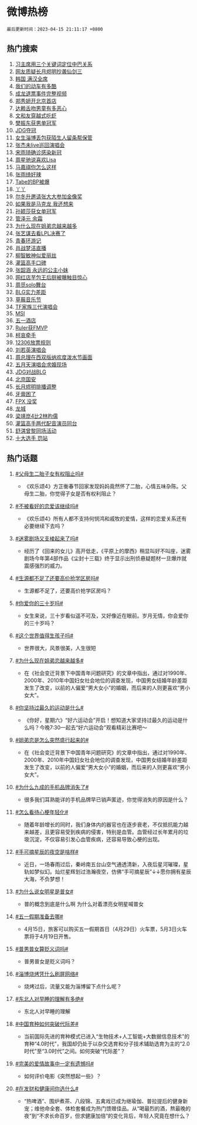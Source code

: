 # 微博热榜

`最后更新时间：2023-04-15 21:11:17 +0800`

## 热门搜索

1. [习主席用三个关键词定位中巴关系](https://m.weibo.cn/search?containerid=100103type%3D1%26t%3D10%26q%3D%23%E4%B9%A0%E4%B8%BB%E5%B8%AD%E7%94%A8%E4%B8%89%E4%B8%AA%E5%85%B3%E9%94%AE%E8%AF%8D%E5%AE%9A%E4%BD%8D%E4%B8%AD%E5%B7%B4%E5%85%B3%E7%B3%BB%23&stream_entry_id=51&isnewpage=1&extparam=seat%3D1%26pos%3D0%26c_type%3D51%26cate%3D10103%26dgr%3D0%26stream_entry_id%3D51%26filter_type%3Drealtimehot%26display_time%3D1681564276%26pre_seqid%3D168156427680102714903&luicode=10000011&lfid=106003type%253D25%2526t%253D3%2526disable_hot%253D1%2526filter_type%253Drealtimehot)
1. [网友质疑长月烬明抄袭仙剑三](https://m.weibo.cn/search?containerid=100103type%3D1%26t%3D10%26q%3D%23%E7%BD%91%E5%8F%8B%E8%B4%A8%E7%96%91%E9%95%BF%E6%9C%88%E7%83%AC%E6%98%8E%E6%8A%84%E8%A2%AD%E4%BB%99%E5%89%91%E4%B8%89%23&stream_entry_id=31&isnewpage=1&extparam=seat%3D1%26filter_type%3Drealtimehot%26c_type%3D31%26q%3D%2523%25E7%25BD%2591%25E5%258F%258B%25E8%25B4%25A8%25E7%2596%2591%25E9%2595%25BF%25E6%259C%2588%25E7%2583%25AC%25E6%2598%258E%25E6%258A%2584%25E8%25A2%25AD%25E4%25BB%2599%25E5%2589%2591%25E4%25B8%2589%2523%26cate%3D5001%26band_rank%3D1%26realpos%3D1%26pos%3D0%26stream_entry_id%3D31%26lcate%3D5001%26flag%3D2%26dgr%3D0%26display_time%3D1681564276%26pre_seqid%3D168156427680102714903&luicode=10000011&lfid=106003type%253D25%2526t%253D3%2526disable_hot%253D1%2526filter_type%253Drealtimehot)
1. [韩国 满汉全席](https://m.weibo.cn/search?containerid=100103type%3D1%26t%3D10%26q%3D%E9%9F%A9%E5%9B%BD+%E6%BB%A1%E6%B1%89%E5%85%A8%E5%B8%AD&stream_entry_id=31&isnewpage=1&extparam=seat%3D1%26filter_type%3Drealtimehot%26c_type%3D31%26q%3D%25E9%259F%25A9%25E5%259B%25BD%2520%25E6%25BB%25A1%25E6%25B1%2589%25E5%2585%25A8%25E5%25B8%25AD%26cate%3D5001%26band_rank%3D2%26realpos%3D2%26pos%3D1%26stream_entry_id%3D31%26lcate%3D5001%26flag%3D2%26dgr%3D0%26display_time%3D1681564276%26pre_seqid%3D168156427680102714903&luicode=10000011&lfid=106003type%253D25%2526t%253D3%2526disable_hot%253D1%2526filter_type%253Drealtimehot)
1. [我们的动车有多酷](https://m.weibo.cn/search?containerid=100103type%3D1%26t%3D10%26q%3D%23%E6%88%91%E4%BB%AC%E7%9A%84%E5%8A%A8%E8%BD%A6%E6%9C%89%E5%A4%9A%E9%85%B7%23&stream_entry_id=31&isnewpage=1&extparam=seat%3D1%26filter_type%3Drealtimehot%26c_type%3D31%26q%3D%2523%25E6%2588%2591%25E4%25BB%25AC%25E7%259A%2584%25E5%258A%25A8%25E8%25BD%25A6%25E6%259C%2589%25E5%25A4%259A%25E9%2585%25B7%2523%26cate%3D5001%26band_rank%3D3%26realpos%3D3%26pos%3D2%26stream_entry_id%3D31%26lcate%3D5001%26flag%3D0%26dgr%3D0%26display_time%3D1681564276%26pre_seqid%3D168156427680102714903&luicode=10000011&lfid=106003type%253D25%2526t%253D3%2526disable_hot%253D1%2526filter_type%253Drealtimehot)
1. [成龙退票事件完整视频](https://m.weibo.cn/search?containerid=100103type%3D1%26t%3D10%26q%3D%23%E6%88%90%E9%BE%99%E9%80%80%E7%A5%A8%E4%BA%8B%E4%BB%B6%E5%AE%8C%E6%95%B4%E8%A7%86%E9%A2%91%23&stream_entry_id=31&isnewpage=1&extparam=seat%3D1%26filter_type%3Drealtimehot%26c_type%3D31%26q%3D%2523%25E6%2588%2590%25E9%25BE%2599%25E9%2580%2580%25E7%25A5%25A8%25E4%25BA%258B%25E4%25BB%25B6%25E5%25AE%258C%25E6%2595%25B4%25E8%25A7%2586%25E9%25A2%2591%2523%26cate%3D5001%26band_rank%3D4%26realpos%3D4%26pos%3D3%26stream_entry_id%3D31%26lcate%3D5001%26flag%3D2%26dgr%3D0%26display_time%3D1681564276%26pre_seqid%3D168156427680102714903&luicode=10000011&lfid=106003type%253D25%2526t%253D3%2526disable_hot%253D1%2526filter_type%253Drealtimehot)
1. [郑秀妍开北京首店](https://m.weibo.cn/search?containerid=100103type%3D1%26t%3D10%26q%3D%23%E9%83%91%E7%A7%80%E5%A6%8D%E5%BC%80%E5%8C%97%E4%BA%AC%E9%A6%96%E5%BA%97%23&stream_entry_id=31&isnewpage=1&extparam=seat%3D1%26filter_type%3Drealtimehot%26c_type%3D31%26q%3D%2523%25E9%2583%2591%25E7%25A7%2580%25E5%25A6%258D%25E5%25BC%2580%25E5%258C%2597%25E4%25BA%25AC%25E9%25A6%2596%25E5%25BA%2597%2523%26cate%3D5001%26band_rank%3D5%26realpos%3D5%26pos%3D4%26stream_entry_id%3D31%26lcate%3D5001%26flag%3D1%26dgr%3D0%26display_time%3D1681564276%26pre_seqid%3D168156427680102714903&luicode=10000011&lfid=106003type%253D25%2526t%253D3%2526disable_hot%253D1%2526filter_type%253Drealtimehot)
1. [达赖舌吻男童有多恶心](https://m.weibo.cn/search?containerid=100103type%3D1%26t%3D10%26q%3D%E8%BE%BE%E8%B5%96%E8%88%8C%E5%90%BB%E7%94%B7%E7%AB%A5%E6%9C%89%E5%A4%9A%E6%81%B6%E5%BF%83&stream_entry_id=31&isnewpage=1&extparam=seat%3D1%26filter_type%3Drealtimehot%26c_type%3D31%26q%3D%25E8%25BE%25BE%25E8%25B5%2596%25E8%2588%258C%25E5%2590%25BB%25E7%2594%25B7%25E7%25AB%25A5%25E6%259C%2589%25E5%25A4%259A%25E6%2581%25B6%25E5%25BF%2583%26cate%3D5001%26band_rank%3D6%26realpos%3D6%26pos%3D5%26stream_entry_id%3D31%26lcate%3D5001%26flag%3D2%26dgr%3D0%26display_time%3D1681564276%26pre_seqid%3D168156427680102714903&luicode=10000011&lfid=106003type%253D25%2526t%253D3%2526disable_hot%253D1%2526filter_type%253Drealtimehot)
1. [文和友穿越式吃虾](https://m.weibo.cn/search?containerid=100103type%3D1%26t%3D10%26q%3D%23%E6%96%87%E5%92%8C%E5%8F%8B%E7%A9%BF%E8%B6%8A%E5%BC%8F%E5%90%83%E8%99%BE%23&stream_entry_id=31&isnewpage=1&extparam=seat%3D1%26filter_type%3Drealtimehot%26c_type%3D31%26adid%3D186307%26q%3D%2523%25E6%2596%2587%25E5%2592%258C%25E5%258F%258B%25E7%25A9%25BF%25E8%25B6%258A%25E5%25BC%258F%25E5%2590%2583%25E8%2599%25BE%2523%26cate%3D5001%26band_rank%3D7%26pos%3D6%26stream_entry_id%3D31%26lcate%3D5001%26dgr%3D0%26topic_ad%3D1%26display_time%3D1681564276%26pre_seqid%3D168156427680102714903&luicode=10000011&lfid=106003type%253D25%2526t%253D3%2526disable_hot%253D1%2526filter_type%253Drealtimehot)
1. [樊振东获男单冠军](https://m.weibo.cn/search?containerid=100103type%3D1%26t%3D10%26q%3D%23%E6%A8%8A%E6%8C%AF%E4%B8%9C%E8%8E%B7%E7%94%B7%E5%8D%95%E5%86%A0%E5%86%9B%23&stream_entry_id=31&isnewpage=1&extparam=seat%3D1%26filter_type%3Drealtimehot%26c_type%3D31%26q%3D%2523%25E6%25A8%258A%25E6%258C%25AF%25E4%25B8%259C%25E8%258E%25B7%25E7%2594%25B7%25E5%258D%2595%25E5%2586%25A0%25E5%2586%259B%2523%26cate%3D5001%26band_rank%3D7%26realpos%3D7%26pos%3D7%26stream_entry_id%3D31%26lcate%3D5001%26flag%3D1%26dgr%3D0%26display_time%3D1681564276%26pre_seqid%3D168156427680102714903&luicode=10000011&lfid=106003type%253D25%2526t%253D3%2526disable_hot%253D1%2526filter_type%253Drealtimehot)
1. [JDG夺冠](https://m.weibo.cn/search?containerid=100103type%3D1%26t%3D10%26q%3DJDG%E5%A4%BA%E5%86%A0&stream_entry_id=31&isnewpage=1&extparam=seat%3D1%26filter_type%3Drealtimehot%26c_type%3D31%26q%3DJDG%25E5%25A4%25BA%25E5%2586%25A0%26cate%3D5001%26band_rank%3D8%26realpos%3D8%26pos%3D8%26stream_entry_id%3D31%26lcate%3D5001%26flag%3D1%26dgr%3D0%26display_time%3D1681564276%26pre_seqid%3D168156427680102714903&luicode=10000011&lfid=106003type%253D25%2526t%253D3%2526disable_hot%253D1%2526filter_type%253Drealtimehot)
1. [女生淄博丢包获陌生人留条帮保管](https://m.weibo.cn/search?containerid=100103type%3D1%26t%3D10%26q%3D%23%E5%A5%B3%E7%94%9F%E6%B7%84%E5%8D%9A%E4%B8%A2%E5%8C%85%E8%8E%B7%E9%99%8C%E7%94%9F%E4%BA%BA%E7%95%99%E6%9D%A1%E5%B8%AE%E4%BF%9D%E7%AE%A1%23&stream_entry_id=31&isnewpage=1&extparam=seat%3D1%26filter_type%3Drealtimehot%26c_type%3D31%26q%3D%2523%25E5%25A5%25B3%25E7%2594%259F%25E6%25B7%2584%25E5%258D%259A%25E4%25B8%25A2%25E5%258C%2585%25E8%258E%25B7%25E9%2599%258C%25E7%2594%259F%25E4%25BA%25BA%25E7%2595%2599%25E6%259D%25A1%25E5%25B8%25AE%25E4%25BF%259D%25E7%25AE%25A1%2523%26cate%3D5001%26band_rank%3D9%26realpos%3D9%26pos%3D9%26stream_entry_id%3D31%26lcate%3D5001%26flag%3D0%26dgr%3D0%26display_time%3D1681564276%26pre_seqid%3D168156427680102714903&luicode=10000011&lfid=106003type%253D25%2526t%253D3%2526disable_hot%253D1%2526filter_type%253Drealtimehot)
1. [张杰未live巡回演唱会](https://m.weibo.cn/search?containerid=100103type%3D1%26t%3D10%26q%3D%E5%BC%A0%E6%9D%B0%E6%9C%AAlive%E5%B7%A1%E5%9B%9E%E6%BC%94%E5%94%B1%E4%BC%9A&stream_entry_id=31&isnewpage=1&extparam=seat%3D1%26filter_type%3Drealtimehot%26c_type%3D31%26q%3D%25E5%25BC%25A0%25E6%259D%25B0%25E6%259C%25AAlive%25E5%25B7%25A1%25E5%259B%259E%25E6%25BC%2594%25E5%2594%25B1%25E4%25BC%259A%26cate%3D5001%26band_rank%3D10%26realpos%3D10%26pos%3D10%26stream_entry_id%3D31%26lcate%3D5001%26flag%3D0%26dgr%3D0%26display_time%3D1681564276%26pre_seqid%3D168156427680102714903&luicode=10000011&lfid=106003type%253D25%2526t%253D3%2526disable_hot%253D1%2526filter_type%253Drealtimehot)
1. [宋雨琦确诊感染新冠](https://m.weibo.cn/search?containerid=100103type%3D1%26t%3D10%26q%3D%23%E5%AE%8B%E9%9B%A8%E7%90%A6%E7%A1%AE%E8%AF%8A%E6%84%9F%E6%9F%93%E6%96%B0%E5%86%A0%23&stream_entry_id=31&isnewpage=1&extparam=seat%3D1%26filter_type%3Drealtimehot%26c_type%3D31%26q%3D%2523%25E5%25AE%258B%25E9%259B%25A8%25E7%2590%25A6%25E7%25A1%25AE%25E8%25AF%258A%25E6%2584%259F%25E6%259F%2593%25E6%2596%25B0%25E5%2586%25A0%2523%26cate%3D5001%26band_rank%3D11%26realpos%3D11%26pos%3D11%26stream_entry_id%3D31%26lcate%3D5001%26flag%3D2%26dgr%3D0%26display_time%3D1681564276%26pre_seqid%3D168156427680102714903&luicode=10000011&lfid=106003type%253D25%2526t%253D3%2526disable_hot%253D1%2526filter_type%253Drealtimehot)
1. [周星驰说喜欢Lisa](https://m.weibo.cn/search?containerid=100103type%3D1%26t%3D10%26q%3D%23%E5%91%A8%E6%98%9F%E9%A9%B0%E8%AF%B4%E5%96%9C%E6%AC%A2Lisa%23&stream_entry_id=31&isnewpage=1&extparam=seat%3D1%26filter_type%3Drealtimehot%26c_type%3D31%26q%3D%2523%25E5%2591%25A8%25E6%2598%259F%25E9%25A9%25B0%25E8%25AF%25B4%25E5%2596%259C%25E6%25AC%25A2Lisa%2523%26cate%3D5001%26band_rank%3D12%26realpos%3D12%26pos%3D12%26stream_entry_id%3D31%26lcate%3D5001%26flag%3D0%26dgr%3D0%26display_time%3D1681564276%26pre_seqid%3D168156427680102714903&luicode=10000011&lfid=106003type%253D25%2526t%253D3%2526disable_hot%253D1%2526filter_type%253Drealtimehot)
1. [马嘉祺你怎么这样](https://m.weibo.cn/search?containerid=100103type%3D1%26t%3D10%26q%3D%E9%A9%AC%E5%98%89%E7%A5%BA%E4%BD%A0%E6%80%8E%E4%B9%88%E8%BF%99%E6%A0%B7&stream_entry_id=31&isnewpage=1&extparam=seat%3D1%26filter_type%3Drealtimehot%26c_type%3D31%26q%3D%25E9%25A9%25AC%25E5%2598%2589%25E7%25A5%25BA%25E4%25BD%25A0%25E6%2580%258E%25E4%25B9%2588%25E8%25BF%2599%25E6%25A0%25B7%26cate%3D5001%26band_rank%3D13%26realpos%3D13%26pos%3D13%26stream_entry_id%3D31%26lcate%3D5001%26flag%3D1%26dgr%3D0%26display_time%3D1681564276%26pre_seqid%3D168156427680102714903&luicode=10000011&lfid=106003type%253D25%2526t%253D3%2526disable_hot%253D1%2526filter_type%253Drealtimehot)
1. [张雨绮好辣](https://m.weibo.cn/search?containerid=100103type%3D1%26t%3D10%26q%3D%E5%BC%A0%E9%9B%A8%E7%BB%AE%E5%A5%BD%E8%BE%A3&stream_entry_id=31&isnewpage=1&extparam=seat%3D1%26filter_type%3Drealtimehot%26c_type%3D31%26q%3D%25E5%25BC%25A0%25E9%259B%25A8%25E7%25BB%25AE%25E5%25A5%25BD%25E8%25BE%25A3%26cate%3D5001%26band_rank%3D14%26realpos%3D14%26pos%3D14%26stream_entry_id%3D31%26lcate%3D5001%26flag%3D0%26dgr%3D0%26display_time%3D1681564276%26pre_seqid%3D168156427680102714903&luicode=10000011&lfid=106003type%253D25%2526t%253D3%2526disable_hot%253D1%2526filter_type%253Drealtimehot)
1. [Tabe的BP被爆](https://m.weibo.cn/search?containerid=100103type%3D1%26t%3D10%26q%3DTabe%E7%9A%84BP%E8%A2%AB%E7%88%86&stream_entry_id=31&isnewpage=1&extparam=seat%3D1%26filter_type%3Drealtimehot%26c_type%3D31%26q%3DTabe%25E7%259A%2584BP%25E8%25A2%25AB%25E7%2588%2586%26cate%3D5001%26band_rank%3D15%26realpos%3D15%26pos%3D15%26stream_entry_id%3D31%26lcate%3D5001%26flag%3D1%26dgr%3D0%26display_time%3D1681564276%26pre_seqid%3D168156427680102714903&luicode=10000011&lfid=106003type%253D25%2526t%253D3%2526disable_hot%253D1%2526filter_type%253Drealtimehot)
1. [丫丫](https://m.weibo.cn/search?containerid=100103type%3D1%26t%3D10%26q%3D%E4%B8%AB%E4%B8%AB&stream_entry_id=31&isnewpage=1&extparam=seat%3D1%26filter_type%3Drealtimehot%26c_type%3D31%26q%3D%25E4%25B8%25AB%25E4%25B8%25AB%26cate%3D5001%26band_rank%3D16%26realpos%3D16%26pos%3D16%26stream_entry_id%3D31%26lcate%3D5001%26flag%3D0%26dgr%3D0%26display_time%3D1681564276%26pre_seqid%3D168156427680102714903&luicode=10000011&lfid=106003type%253D25%2526t%253D3%2526disable_hot%253D1%2526filter_type%253Drealtimehot)
1. [尔冬升邀请张大大参加金像奖](https://m.weibo.cn/search?containerid=100103type%3D1%26t%3D10%26q%3D%23%E5%B0%94%E5%86%AC%E5%8D%87%E9%82%80%E8%AF%B7%E5%BC%A0%E5%A4%A7%E5%A4%A7%E5%8F%82%E5%8A%A0%E9%87%91%E5%83%8F%E5%A5%96%23&stream_entry_id=31&isnewpage=1&extparam=seat%3D1%26filter_type%3Drealtimehot%26c_type%3D31%26q%3D%2523%25E5%25B0%2594%25E5%2586%25AC%25E5%258D%2587%25E9%2582%2580%25E8%25AF%25B7%25E5%25BC%25A0%25E5%25A4%25A7%25E5%25A4%25A7%25E5%258F%2582%25E5%258A%25A0%25E9%2587%2591%25E5%2583%258F%25E5%25A5%2596%2523%26cate%3D5001%26band_rank%3D17%26realpos%3D17%26pos%3D17%26stream_entry_id%3D31%26lcate%3D5001%26flag%3D1%26dgr%3D0%26display_time%3D1681564276%26pre_seqid%3D168156427680102714903&luicode=10000011&lfid=106003type%253D25%2526t%253D3%2526disable_hot%253D1%2526filter_type%253Drealtimehot)
1. [如果我是马克龙 我还想来](https://m.weibo.cn/search?containerid=100103type%3D1%26t%3D10%26q%3D%E5%A6%82%E6%9E%9C%E6%88%91%E6%98%AF%E9%A9%AC%E5%85%8B%E9%BE%99+%E6%88%91%E8%BF%98%E6%83%B3%E6%9D%A5&stream_entry_id=31&isnewpage=1&extparam=seat%3D1%26filter_type%3Drealtimehot%26c_type%3D31%26q%3D%25E5%25A6%2582%25E6%259E%259C%25E6%2588%2591%25E6%2598%25AF%25E9%25A9%25AC%25E5%2585%258B%25E9%25BE%2599%2520%25E6%2588%2591%25E8%25BF%2598%25E6%2583%25B3%25E6%259D%25A5%26cate%3D5001%26band_rank%3D18%26realpos%3D18%26pos%3D18%26stream_entry_id%3D31%26lcate%3D5001%26flag%3D0%26dgr%3D0%26display_time%3D1681564276%26pre_seqid%3D168156427680102714903&luicode=10000011&lfid=106003type%253D25%2526t%253D3%2526disable_hot%253D1%2526filter_type%253Drealtimehot)
1. [孙颖莎获女单冠军](https://m.weibo.cn/search?containerid=100103type%3D1%26t%3D10%26q%3D%23%E5%AD%99%E9%A2%96%E8%8E%8E%E8%8E%B7%E5%A5%B3%E5%8D%95%E5%86%A0%E5%86%9B%23&stream_entry_id=31&isnewpage=1&extparam=seat%3D1%26filter_type%3Drealtimehot%26c_type%3D31%26q%3D%2523%25E5%25AD%2599%25E9%25A2%2596%25E8%258E%258E%25E8%258E%25B7%25E5%25A5%25B3%25E5%258D%2595%25E5%2586%25A0%25E5%2586%259B%2523%26cate%3D5001%26band_rank%3D19%26realpos%3D19%26pos%3D19%26stream_entry_id%3D31%26lcate%3D5001%26flag%3D1%26dgr%3D0%26display_time%3D1681564276%26pre_seqid%3D168156427680102714903&luicode=10000011&lfid=106003type%253D25%2526t%253D3%2526disable_hot%253D1%2526filter_type%253Drealtimehot)
1. [管泽元 余霜](https://m.weibo.cn/search?containerid=100103type%3D1%26t%3D10%26q%3D%E7%AE%A1%E6%B3%BD%E5%85%83+%E4%BD%99%E9%9C%9C&stream_entry_id=31&isnewpage=1&extparam=seat%3D1%26filter_type%3Drealtimehot%26c_type%3D31%26q%3D%25E7%25AE%25A1%25E6%25B3%25BD%25E5%2585%2583%2520%25E4%25BD%2599%25E9%259C%259C%26cate%3D5001%26band_rank%3D20%26realpos%3D20%26pos%3D20%26stream_entry_id%3D31%26lcate%3D5001%26flag%3D0%26dgr%3D0%26display_time%3D1681564276%26pre_seqid%3D168156427680102714903&luicode=10000011&lfid=106003type%253D25%2526t%253D3%2526disable_hot%253D1%2526filter_type%253Drealtimehot)
1. [为什么现在姐弟恋越来越多](https://m.weibo.cn/search?containerid=100103type%3D1%26t%3D10%26q%3D%23%E4%B8%BA%E4%BB%80%E4%B9%88%E7%8E%B0%E5%9C%A8%E5%A7%90%E5%BC%9F%E6%81%8B%E8%B6%8A%E6%9D%A5%E8%B6%8A%E5%A4%9A%23&stream_entry_id=31&isnewpage=1&extparam=seat%3D1%26filter_type%3Drealtimehot%26c_type%3D31%26q%3D%2523%25E4%25B8%25BA%25E4%25BB%2580%25E4%25B9%2588%25E7%258E%25B0%25E5%259C%25A8%25E5%25A7%2590%25E5%25BC%259F%25E6%2581%258B%25E8%25B6%258A%25E6%259D%25A5%25E8%25B6%258A%25E5%25A4%259A%2523%26cate%3D5001%26band_rank%3D21%26realpos%3D21%26pos%3D21%26stream_entry_id%3D31%26lcate%3D5001%26flag%3D1%26dgr%3D0%26display_time%3D1681564276%26pre_seqid%3D168156427680102714903&luicode=10000011&lfid=106003type%253D25%2526t%253D3%2526disable_hot%253D1%2526filter_type%253Drealtimehot)
1. [张艺谋去看LPL决赛了](https://m.weibo.cn/search?containerid=100103type%3D1%26t%3D10%26q%3D%23%E5%BC%A0%E8%89%BA%E8%B0%8B%E5%8E%BB%E7%9C%8BLPL%E5%86%B3%E8%B5%9B%E4%BA%86%23&stream_entry_id=31&isnewpage=1&extparam=seat%3D1%26filter_type%3Drealtimehot%26c_type%3D31%26q%3D%2523%25E5%25BC%25A0%25E8%2589%25BA%25E8%25B0%258B%25E5%258E%25BB%25E7%259C%258BLPL%25E5%2586%25B3%25E8%25B5%259B%25E4%25BA%2586%2523%26cate%3D5001%26band_rank%3D22%26realpos%3D22%26pos%3D22%26stream_entry_id%3D31%26lcate%3D5001%26flag%3D0%26dgr%3D0%26display_time%3D1681564276%26pre_seqid%3D168156427680102714903&luicode=10000011&lfid=106003type%253D25%2526t%253D3%2526disable_hot%253D1%2526filter_type%253Drealtimehot)
1. [青春环游记](https://m.weibo.cn/search?containerid=100103type%3D1%26t%3D10%26q%3D%E9%9D%92%E6%98%A5%E7%8E%AF%E6%B8%B8%E8%AE%B0&stream_entry_id=31&isnewpage=1&extparam=seat%3D1%26filter_type%3Drealtimehot%26c_type%3D31%26q%3D%25E9%259D%2592%25E6%2598%25A5%25E7%258E%25AF%25E6%25B8%25B8%25E8%25AE%25B0%26cate%3D5001%26band_rank%3D23%26realpos%3D23%26pos%3D23%26stream_entry_id%3D31%26lcate%3D5001%26flag%3D0%26dgr%3D0%26display_time%3D1681564276%26pre_seqid%3D168156427680102714903&luicode=10000011&lfid=106003type%253D25%2526t%253D3%2526disable_hot%253D1%2526filter_type%253Drealtimehot)
1. [肖战梦洁直播](https://m.weibo.cn/search?containerid=100103type%3D1%26t%3D10%26q%3D%E8%82%96%E6%88%98%E6%A2%A6%E6%B4%81%E7%9B%B4%E6%92%AD&stream_entry_id=31&isnewpage=1&extparam=seat%3D1%26filter_type%3Drealtimehot%26c_type%3D31%26q%3D%25E8%2582%2596%25E6%2588%2598%25E6%25A2%25A6%25E6%25B4%2581%25E7%259B%25B4%25E6%2592%25AD%26cate%3D5001%26band_rank%3D24%26realpos%3D24%26pos%3D24%26stream_entry_id%3D31%26lcate%3D5001%26flag%3D1%26dgr%3D0%26display_time%3D1681564276%26pre_seqid%3D168156427680102714903&luicode=10000011&lfid=106003type%253D25%2526t%253D3%2526disable_hot%253D1%2526filter_type%253Drealtimehot)
1. [柳智敏神似爱丽丝](https://m.weibo.cn/search?containerid=100103type%3D1%26t%3D10%26q%3D%23%E6%9F%B3%E6%99%BA%E6%95%8F%E7%A5%9E%E4%BC%BC%E7%88%B1%E4%B8%BD%E4%B8%9D%23&stream_entry_id=31&isnewpage=1&extparam=seat%3D1%26filter_type%3Drealtimehot%26c_type%3D31%26q%3D%2523%25E6%259F%25B3%25E6%2599%25BA%25E6%2595%258F%25E7%25A5%259E%25E4%25BC%25BC%25E7%2588%25B1%25E4%25B8%25BD%25E4%25B8%259D%2523%26cate%3D5001%26band_rank%3D25%26realpos%3D25%26pos%3D25%26stream_entry_id%3D31%26lcate%3D5001%26flag%3D1%26dgr%3D0%26display_time%3D1681564276%26pre_seqid%3D168156427680102714903&luicode=10000011&lfid=106003type%253D25%2526t%253D3%2526disable_hot%253D1%2526filter_type%253Drealtimehot)
1. [灌篮高手口碑](https://m.weibo.cn/search?containerid=100103type%3D1%26t%3D10%26q%3D%23%E7%81%8C%E7%AF%AE%E9%AB%98%E6%89%8B%E5%8F%A3%E7%A2%91%23&stream_entry_id=31&isnewpage=1&extparam=seat%3D1%26filter_type%3Drealtimehot%26c_type%3D31%26q%3D%2523%25E7%2581%258C%25E7%25AF%25AE%25E9%25AB%2598%25E6%2589%258B%25E5%258F%25A3%25E7%25A2%2591%2523%26cate%3D5001%26band_rank%3D26%26realpos%3D26%26pos%3D26%26stream_entry_id%3D31%26lcate%3D5001%26flag%3D1%26dgr%3D0%26display_time%3D1681564276%26pre_seqid%3D168156427680102714903&luicode=10000011&lfid=106003type%253D25%2526t%253D3%2526disable_hot%253D1%2526filter_type%253Drealtimehot)
1. [张韶涵 永远的公主小妹](https://m.weibo.cn/search?containerid=100103type%3D1%26t%3D10%26q%3D%23%E5%BC%A0%E9%9F%B6%E6%B6%B5+%E6%B0%B8%E8%BF%9C%E7%9A%84%E5%85%AC%E4%B8%BB%E5%B0%8F%E5%A6%B9%23&stream_entry_id=31&isnewpage=1&extparam=seat%3D1%26filter_type%3Drealtimehot%26c_type%3D31%26q%3D%2523%25E5%25BC%25A0%25E9%259F%25B6%25E6%25B6%25B5%2520%25E6%25B0%25B8%25E8%25BF%259C%25E7%259A%2584%25E5%2585%25AC%25E4%25B8%25BB%25E5%25B0%258F%25E5%25A6%25B9%2523%26cate%3D5001%26band_rank%3D27%26realpos%3D27%26pos%3D27%26stream_entry_id%3D31%26lcate%3D5001%26flag%3D0%26dgr%3D0%26display_time%3D1681564276%26pre_seqid%3D168156427680102714903&luicode=10000011&lfid=106003type%253D25%2526t%253D3%2526disable_hot%253D1%2526filter_type%253Drealtimehot)
1. [网红店芋包王后厨被曝触目惊心](https://m.weibo.cn/search?containerid=100103type%3D1%26t%3D10%26q%3D%23%E7%BD%91%E7%BA%A2%E5%BA%97%E8%8A%8B%E5%8C%85%E7%8E%8B%E5%90%8E%E5%8E%A8%E8%A2%AB%E6%9B%9D%E8%A7%A6%E7%9B%AE%E6%83%8A%E5%BF%83%23&stream_entry_id=31&isnewpage=1&extparam=seat%3D1%26filter_type%3Drealtimehot%26c_type%3D31%26q%3D%2523%25E7%25BD%2591%25E7%25BA%25A2%25E5%25BA%2597%25E8%258A%258B%25E5%258C%2585%25E7%258E%258B%25E5%2590%258E%25E5%258E%25A8%25E8%25A2%25AB%25E6%259B%259D%25E8%25A7%25A6%25E7%259B%25AE%25E6%2583%258A%25E5%25BF%2583%2523%26cate%3D5001%26band_rank%3D28%26realpos%3D28%26pos%3D28%26stream_entry_id%3D31%26lcate%3D5001%26flag%3D0%26dgr%3D0%26display_time%3D1681564276%26pre_seqid%3D168156427680102714903&luicode=10000011&lfid=106003type%253D25%2526t%253D3%2526disable_hot%253D1%2526filter_type%253Drealtimehot)
1. [周觅solo舞台](https://m.weibo.cn/search?containerid=100103type%3D1%26t%3D10%26q%3D%E5%91%A8%E8%A7%85solo%E8%88%9E%E5%8F%B0&stream_entry_id=31&isnewpage=1&extparam=seat%3D1%26filter_type%3Drealtimehot%26c_type%3D31%26q%3D%25E5%2591%25A8%25E8%25A7%2585solo%25E8%2588%259E%25E5%258F%25B0%26cate%3D5001%26band_rank%3D29%26realpos%3D29%26pos%3D29%26stream_entry_id%3D31%26lcate%3D5001%26flag%3D0%26dgr%3D0%26display_time%3D1681564276%26pre_seqid%3D168156427680102714903&luicode=10000011&lfid=106003type%253D25%2526t%253D3%2526disable_hot%253D1%2526filter_type%253Drealtimehot)
1. [BLG实力差距](https://m.weibo.cn/search?containerid=100103type%3D1%26t%3D10%26q%3DBLG%E5%AE%9E%E5%8A%9B%E5%B7%AE%E8%B7%9D&stream_entry_id=31&isnewpage=1&extparam=seat%3D1%26filter_type%3Drealtimehot%26c_type%3D31%26q%3DBLG%25E5%25AE%259E%25E5%258A%259B%25E5%25B7%25AE%25E8%25B7%259D%26cate%3D5001%26band_rank%3D30%26realpos%3D30%26pos%3D30%26stream_entry_id%3D31%26lcate%3D5001%26flag%3D1%26dgr%3D0%26display_time%3D1681564276%26pre_seqid%3D168156427680102714903&luicode=10000011&lfid=106003type%253D25%2526t%253D3%2526disable_hot%253D1%2526filter_type%253Drealtimehot)
1. [草莓音乐节](https://m.weibo.cn/search?containerid=100103type%3D1%26t%3D10%26q%3D%E8%8D%89%E8%8E%93%E9%9F%B3%E4%B9%90%E8%8A%82&stream_entry_id=31&isnewpage=1&extparam=seat%3D1%26filter_type%3Drealtimehot%26c_type%3D31%26q%3D%25E8%258D%2589%25E8%258E%2593%25E9%259F%25B3%25E4%25B9%2590%25E8%258A%2582%26cate%3D5001%26band_rank%3D31%26realpos%3D31%26pos%3D31%26stream_entry_id%3D31%26lcate%3D5001%26flag%3D1%26dgr%3D0%26display_time%3D1681564276%26pre_seqid%3D168156427680102714903&luicode=10000011&lfid=106003type%253D25%2526t%253D3%2526disable_hot%253D1%2526filter_type%253Drealtimehot)
1. [TF家族三代演唱会](https://m.weibo.cn/search?containerid=100103type%3D1%26t%3D10%26q%3DTF%E5%AE%B6%E6%97%8F%E4%B8%89%E4%BB%A3%E6%BC%94%E5%94%B1%E4%BC%9A&stream_entry_id=31&isnewpage=1&extparam=seat%3D1%26filter_type%3Drealtimehot%26c_type%3D31%26q%3DTF%25E5%25AE%25B6%25E6%2597%258F%25E4%25B8%2589%25E4%25BB%25A3%25E6%25BC%2594%25E5%2594%25B1%25E4%25BC%259A%26cate%3D5001%26band_rank%3D32%26realpos%3D32%26pos%3D32%26stream_entry_id%3D31%26lcate%3D5001%26flag%3D0%26dgr%3D0%26display_time%3D1681564276%26pre_seqid%3D168156427680102714903&luicode=10000011&lfid=106003type%253D25%2526t%253D3%2526disable_hot%253D1%2526filter_type%253Drealtimehot)
1. [MSI](https://m.weibo.cn/search?containerid=100103type%3D1%26t%3D10%26q%3DMSI&stream_entry_id=31&isnewpage=1&extparam=seat%3D1%26filter_type%3Drealtimehot%26c_type%3D31%26q%3DMSI%26cate%3D5001%26band_rank%3D33%26realpos%3D33%26pos%3D33%26stream_entry_id%3D31%26lcate%3D5001%26flag%3D1%26dgr%3D0%26display_time%3D1681564276%26pre_seqid%3D168156427680102714903&luicode=10000011&lfid=106003type%253D25%2526t%253D3%2526disable_hot%253D1%2526filter_type%253Drealtimehot)
1. [五一酒店](https://m.weibo.cn/search?containerid=100103type%3D1%26t%3D10%26q%3D%E4%BA%94%E4%B8%80%E9%85%92%E5%BA%97&stream_entry_id=31&isnewpage=1&extparam=seat%3D1%26filter_type%3Drealtimehot%26c_type%3D31%26q%3D%25E4%25BA%2594%25E4%25B8%2580%25E9%2585%2592%25E5%25BA%2597%26cate%3D5001%26band_rank%3D34%26realpos%3D34%26pos%3D34%26stream_entry_id%3D31%26lcate%3D5001%26flag%3D0%26dgr%3D0%26display_time%3D1681564276%26pre_seqid%3D168156427680102714903&luicode=10000011&lfid=106003type%253D25%2526t%253D3%2526disable_hot%253D1%2526filter_type%253Drealtimehot)
1. [Ruler获FMVP](https://m.weibo.cn/search?containerid=100103type%3D1%26t%3D10%26q%3D%23Ruler%E8%8E%B7FMVP%23&stream_entry_id=31&isnewpage=1&extparam=seat%3D1%26filter_type%3Drealtimehot%26c_type%3D31%26q%3D%2523Ruler%25E8%258E%25B7FMVP%2523%26cate%3D5001%26band_rank%3D35%26realpos%3D35%26pos%3D35%26stream_entry_id%3D31%26lcate%3D5001%26flag%3D1%26dgr%3D0%26display_time%3D1681564276%26pre_seqid%3D168156427680102714903&luicode=10000011&lfid=106003type%253D25%2526t%253D3%2526disable_hot%253D1%2526filter_type%253Drealtimehot)
1. [柯哀牵手](https://m.weibo.cn/search?containerid=100103type%3D1%26t%3D10%26q%3D%23%E6%9F%AF%E5%93%80%E7%89%B5%E6%89%8B%23&stream_entry_id=31&isnewpage=1&extparam=seat%3D1%26filter_type%3Drealtimehot%26c_type%3D31%26q%3D%2523%25E6%259F%25AF%25E5%2593%2580%25E7%2589%25B5%25E6%2589%258B%2523%26cate%3D5001%26band_rank%3D36%26realpos%3D36%26pos%3D36%26stream_entry_id%3D31%26lcate%3D5001%26flag%3D0%26dgr%3D0%26display_time%3D1681564276%26pre_seqid%3D168156427680102714903&luicode=10000011&lfid=106003type%253D25%2526t%253D3%2526disable_hot%253D1%2526filter_type%253Drealtimehot)
1. [12306放票规则](https://m.weibo.cn/search?containerid=100103type%3D1%26t%3D10%26q%3D%2312306%E6%94%BE%E7%A5%A8%E8%A7%84%E5%88%99%23&stream_entry_id=31&isnewpage=1&extparam=seat%3D1%26filter_type%3Drealtimehot%26c_type%3D31%26q%3D%252312306%25E6%2594%25BE%25E7%25A5%25A8%25E8%25A7%2584%25E5%2588%2599%2523%26cate%3D5001%26band_rank%3D37%26realpos%3D37%26pos%3D37%26stream_entry_id%3D31%26lcate%3D5001%26flag%3D0%26dgr%3D0%26display_time%3D1681564276%26pre_seqid%3D168156427680102714903&luicode=10000011&lfid=106003type%253D25%2526t%253D3%2526disable_hot%253D1%2526filter_type%253Drealtimehot)
1. [刘若英演唱会](https://m.weibo.cn/search?containerid=100103type%3D1%26t%3D10%26q%3D%E5%88%98%E8%8B%A5%E8%8B%B1%E6%BC%94%E5%94%B1%E4%BC%9A&stream_entry_id=31&isnewpage=1&extparam=seat%3D1%26filter_type%3Drealtimehot%26c_type%3D31%26q%3D%25E5%2588%2598%25E8%258B%25A5%25E8%258B%25B1%25E6%25BC%2594%25E5%2594%25B1%25E4%25BC%259A%26cate%3D5001%26band_rank%3D38%26realpos%3D38%26pos%3D38%26stream_entry_id%3D31%26lcate%3D5001%26flag%3D1%26dgr%3D0%26display_time%3D1681564276%26pre_seqid%3D168156427680102714903&luicode=10000011&lfid=106003type%253D25%2526t%253D3%2526disable_hot%253D1%2526filter_type%253Drealtimehot)
1. [周总理在西双版纳欢度泼水节画面](https://m.weibo.cn/search?containerid=100103type%3D1%26t%3D10%26q%3D%23%E5%91%A8%E6%80%BB%E7%90%86%E5%9C%A8%E8%A5%BF%E5%8F%8C%E7%89%88%E7%BA%B3%E6%AC%A2%E5%BA%A6%E6%B3%BC%E6%B0%B4%E8%8A%82%E7%94%BB%E9%9D%A2%23&stream_entry_id=31&isnewpage=1&extparam=seat%3D1%26filter_type%3Drealtimehot%26c_type%3D31%26q%3D%2523%25E5%2591%25A8%25E6%2580%25BB%25E7%2590%2586%25E5%259C%25A8%25E8%25A5%25BF%25E5%258F%258C%25E7%2589%2588%25E7%25BA%25B3%25E6%25AC%25A2%25E5%25BA%25A6%25E6%25B3%25BC%25E6%25B0%25B4%25E8%258A%2582%25E7%2594%25BB%25E9%259D%25A2%2523%26cate%3D5001%26band_rank%3D39%26realpos%3D39%26pos%3D39%26stream_entry_id%3D31%26lcate%3D5001%26flag%3D0%26dgr%3D0%26display_time%3D1681564276%26pre_seqid%3D168156427680102714903&luicode=10000011&lfid=106003type%253D25%2526t%253D3%2526disable_hot%253D1%2526filter_type%253Drealtimehot)
1. [五月天演唱会求婚现场](https://m.weibo.cn/search?containerid=100103type%3D1%26t%3D10%26q%3D%23%E4%BA%94%E6%9C%88%E5%A4%A9%E6%BC%94%E5%94%B1%E4%BC%9A%E6%B1%82%E5%A9%9A%E7%8E%B0%E5%9C%BA%23&stream_entry_id=31&isnewpage=1&extparam=seat%3D1%26filter_type%3Drealtimehot%26c_type%3D31%26q%3D%2523%25E4%25BA%2594%25E6%259C%2588%25E5%25A4%25A9%25E6%25BC%2594%25E5%2594%25B1%25E4%25BC%259A%25E6%25B1%2582%25E5%25A9%259A%25E7%258E%25B0%25E5%259C%25BA%2523%26cate%3D5001%26band_rank%3D40%26realpos%3D40%26pos%3D40%26stream_entry_id%3D31%26lcate%3D5001%26flag%3D0%26dgr%3D0%26display_time%3D1681564276%26pre_seqid%3D168156427680102714903&luicode=10000011&lfid=106003type%253D25%2526t%253D3%2526disable_hot%253D1%2526filter_type%253Drealtimehot)
1. [JDG对战BLG](https://m.weibo.cn/search?containerid=100103type%3D1%26t%3D10%26q%3D%23JDG%E5%AF%B9%E6%88%98BLG%23&stream_entry_id=31&isnewpage=1&extparam=seat%3D1%26filter_type%3Drealtimehot%26c_type%3D31%26q%3D%2523JDG%25E5%25AF%25B9%25E6%2588%2598BLG%2523%26cate%3D5001%26band_rank%3D41%26realpos%3D41%26pos%3D41%26stream_entry_id%3D31%26lcate%3D5001%26flag%3D0%26dgr%3D0%26display_time%3D1681564276%26pre_seqid%3D168156427680102714903&luicode=10000011&lfid=106003type%253D25%2526t%253D3%2526disable_hot%253D1%2526filter_type%253Drealtimehot)
1. [北京国安](https://m.weibo.cn/search?containerid=100103type%3D1%26t%3D10%26q%3D%23%E5%8C%97%E4%BA%AC%E5%9B%BD%E5%AE%89%23&stream_entry_id=31&isnewpage=1&extparam=seat%3D1%26filter_type%3Drealtimehot%26c_type%3D31%26q%3D%2523%25E5%258C%2597%25E4%25BA%25AC%25E5%259B%25BD%25E5%25AE%2589%2523%26cate%3D5001%26band_rank%3D42%26realpos%3D42%26pos%3D42%26stream_entry_id%3D31%26lcate%3D5001%26flag%3D0%26dgr%3D0%26display_time%3D1681564276%26pre_seqid%3D168156427680102714903&luicode=10000011&lfid=106003type%253D25%2526t%253D3%2526disable_hot%253D1%2526filter_type%253Drealtimehot)
1. [长月烬明排播调整](https://m.weibo.cn/search?containerid=100103type%3D1%26t%3D10%26q%3D%23%E9%95%BF%E6%9C%88%E7%83%AC%E6%98%8E%E6%8E%92%E6%92%AD%E8%B0%83%E6%95%B4%23&stream_entry_id=31&isnewpage=1&extparam=seat%3D1%26filter_type%3Drealtimehot%26c_type%3D31%26q%3D%2523%25E9%2595%25BF%25E6%259C%2588%25E7%2583%25AC%25E6%2598%258E%25E6%258E%2592%25E6%2592%25AD%25E8%25B0%2583%25E6%2595%25B4%2523%26cate%3D5001%26band_rank%3D43%26realpos%3D43%26pos%3D43%26stream_entry_id%3D31%26lcate%3D5001%26flag%3D0%26dgr%3D0%26display_time%3D1681564276%26pre_seqid%3D168156427680102714903&luicode=10000011&lfid=106003type%253D25%2526t%253D3%2526disable_hot%253D1%2526filter_type%253Drealtimehot)
1. [牙膏困了](https://m.weibo.cn/search?containerid=100103type%3D1%26t%3D10%26q%3D%E7%89%99%E8%86%8F%E5%9B%B0%E4%BA%86&stream_entry_id=31&isnewpage=1&extparam=seat%3D1%26filter_type%3Drealtimehot%26c_type%3D31%26q%3D%25E7%2589%2599%25E8%2586%258F%25E5%259B%25B0%25E4%25BA%2586%26cate%3D5001%26band_rank%3D44%26realpos%3D44%26pos%3D44%26stream_entry_id%3D31%26lcate%3D5001%26flag%3D1%26dgr%3D0%26display_time%3D1681564276%26pre_seqid%3D168156427680102714903&luicode=10000011&lfid=106003type%253D25%2526t%253D3%2526disable_hot%253D1%2526filter_type%253Drealtimehot)
1. [FPX 没奖](https://m.weibo.cn/search?containerid=100103type%3D1%26t%3D10%26q%3DFPX+%E6%B2%A1%E5%A5%96&stream_entry_id=31&isnewpage=1&extparam=seat%3D1%26filter_type%3Drealtimehot%26c_type%3D31%26q%3DFPX%2520%25E6%25B2%25A1%25E5%25A5%2596%26cate%3D5001%26band_rank%3D45%26realpos%3D45%26pos%3D45%26stream_entry_id%3D31%26lcate%3D5001%26flag%3D0%26dgr%3D0%26display_time%3D1681564276%26pre_seqid%3D168156427680102714903&luicode=10000011&lfid=106003type%253D25%2526t%253D3%2526disable_hot%253D1%2526filter_type%253Drealtimehot)
1. [龙城](https://m.weibo.cn/search?containerid=100103type%3D1%26t%3D10%26q%3D%E9%BE%99%E5%9F%8E&stream_entry_id=31&isnewpage=1&extparam=seat%3D1%26filter_type%3Drealtimehot%26c_type%3D31%26q%3D%25E9%25BE%2599%25E5%259F%258E%26cate%3D5001%26band_rank%3D46%26realpos%3D46%26pos%3D46%26stream_entry_id%3D31%26lcate%3D5001%26flag%3D0%26dgr%3D0%26display_time%3D1681564276%26pre_seqid%3D168156427680102714903&luicode=10000011&lfid=106003type%253D25%2526t%253D3%2526disable_hot%253D1%2526filter_type%253Drealtimehot)
1. [梁靖崑4比2林昀儒](https://m.weibo.cn/search?containerid=100103type%3D1%26t%3D10%26q%3D%23%E6%A2%81%E9%9D%96%E5%B4%914%E6%AF%942%E6%9E%97%E6%98%80%E5%84%92%23&stream_entry_id=31&isnewpage=1&extparam=seat%3D1%26filter_type%3Drealtimehot%26c_type%3D31%26q%3D%2523%25E6%25A2%2581%25E9%259D%2596%25E5%25B4%25914%25E6%25AF%25942%25E6%259E%2597%25E6%2598%2580%25E5%2584%2592%2523%26cate%3D5001%26band_rank%3D47%26realpos%3D47%26pos%3D47%26stream_entry_id%3D31%26lcate%3D5001%26flag%3D1%26dgr%3D0%26display_time%3D1681564276%26pre_seqid%3D168156427680102714903&luicode=10000011&lfid=106003type%253D25%2526t%253D3%2526disable_hot%253D1%2526filter_type%253Drealtimehot)
1. [灌篮高手两代配音演员同台](https://m.weibo.cn/search?containerid=100103type%3D1%26t%3D10%26q%3D%23%E7%81%8C%E7%AF%AE%E9%AB%98%E6%89%8B%E4%B8%A4%E4%BB%A3%E9%85%8D%E9%9F%B3%E6%BC%94%E5%91%98%E5%90%8C%E5%8F%B0%23&stream_entry_id=31&isnewpage=1&extparam=seat%3D1%26filter_type%3Drealtimehot%26c_type%3D31%26q%3D%2523%25E7%2581%258C%25E7%25AF%25AE%25E9%25AB%2598%25E6%2589%258B%25E4%25B8%25A4%25E4%25BB%25A3%25E9%2585%258D%25E9%259F%25B3%25E6%25BC%2594%25E5%2591%2598%25E5%2590%258C%25E5%258F%25B0%2523%26cate%3D5001%26band_rank%3D48%26realpos%3D48%26pos%3D48%26stream_entry_id%3D31%26lcate%3D5001%26flag%3D1%26dgr%3D0%26display_time%3D1681564276%26pre_seqid%3D168156427680102714903&luicode=10000011&lfid=106003type%253D25%2526t%253D3%2526disable_hot%253D1%2526filter_type%253Drealtimehot)
1. [舒淇曾黎同场活动](https://m.weibo.cn/search?containerid=100103type%3D1%26t%3D10%26q%3D%23%E8%88%92%E6%B7%87%E6%9B%BE%E9%BB%8E%E5%90%8C%E5%9C%BA%E6%B4%BB%E5%8A%A8%23&stream_entry_id=31&isnewpage=1&extparam=seat%3D1%26filter_type%3Drealtimehot%26c_type%3D31%26q%3D%2523%25E8%2588%2592%25E6%25B7%2587%25E6%259B%25BE%25E9%25BB%258E%25E5%2590%258C%25E5%259C%25BA%25E6%25B4%25BB%25E5%258A%25A8%2523%26cate%3D5001%26band_rank%3D49%26realpos%3D49%26pos%3D49%26stream_entry_id%3D31%26lcate%3D5001%26flag%3D0%26dgr%3D0%26display_time%3D1681564276%26pre_seqid%3D168156427680102714903&luicode=10000011&lfid=106003type%253D25%2526t%253D3%2526disable_hot%253D1%2526filter_type%253Drealtimehot)
1. [十大选手 罚站](https://m.weibo.cn/search?containerid=100103type%3D1%26t%3D10%26q%3D%E5%8D%81%E5%A4%A7%E9%80%89%E6%89%8B+%E7%BD%9A%E7%AB%99&stream_entry_id=31&isnewpage=1&extparam=seat%3D1%26filter_type%3Drealtimehot%26c_type%3D31%26q%3D%25E5%258D%2581%25E5%25A4%25A7%25E9%2580%2589%25E6%2589%258B%2520%25E7%25BD%259A%25E7%25AB%2599%26cate%3D5001%26band_rank%3D50%26realpos%3D50%26pos%3D50%26stream_entry_id%3D31%26lcate%3D5001%26flag%3D0%26dgr%3D0%26display_time%3D1681564276%26pre_seqid%3D168156427680102714903&luicode=10000011&lfid=106003type%253D25%2526t%253D3%2526disable_hot%253D1%2526filter_type%253Drealtimehot)

## 热门话题

1. [#父母生二胎子女有权阻止吗#](https://m.weibo.cn/search?containerid=231522type%3D1%26t%3D10%26q%3D%23%E7%88%B6%E6%AF%8D%E7%94%9F%E4%BA%8C%E8%83%8E%E5%AD%90%E5%A5%B3%E6%9C%89%E6%9D%83%E9%98%BB%E6%AD%A2%E5%90%97%23&stream_entry_id=128&isnewpage=1&extparam=seat%3D1%26cate%3D5004%26lcate%3D5004%26dgr%3D0%26c_type%3D128%26unitid%3D1681475285899%26pos%3D1-0-0%26display_time%3D1681564277%26pre_seqid%3D1681564277866027178222&luicode=10000011&lfid=231648_-_4)
    - 《欢乐颂4》方芷衡春节回家发现妈妈竟然怀了二胎，心情五味杂陈。父母生二胎，你觉得子女是否有权利阻止？

1. [#不被看好的恋爱该继续吗#](https://m.weibo.cn/search?containerid=231522type%3D1%26t%3D10%26q%3D%23%E4%B8%8D%E8%A2%AB%E7%9C%8B%E5%A5%BD%E7%9A%84%E6%81%8B%E7%88%B1%E8%AF%A5%E7%BB%A7%E7%BB%AD%E5%90%97%23&stream_entry_id=128&isnewpage=1&extparam=seat%3D1%26cate%3D5004%26lcate%3D5004%26dgr%3D0%26c_type%3D128%26unitid%3D1681557138714%26pos%3D1-0-1%26display_time%3D1681564277%26pre_seqid%3D1681564277866027178222&luicode=10000011&lfid=231648_-_4)
    - 《欢乐颂4》所有人都不支持何悯鸿和戚牧的爱情，这样的恋爱关系还有必要继续下去吗？

1. [#迷雾剧场又支棱起来了吗#](https://m.weibo.cn/search?containerid=231522type%3D1%26t%3D10%26q%3D%23%E8%BF%B7%E9%9B%BE%E5%89%A7%E5%9C%BA%E5%8F%88%E6%94%AF%E6%A3%B1%E8%B5%B7%E6%9D%A5%E4%BA%86%E5%90%97%23&stream_entry_id=128&isnewpage=1&extparam=seat%3D1%26cate%3D5004%26lcate%3D5004%26dgr%3D0%26c_type%3D128%26unitid%3D1681510138025%26pos%3D1-0-2%26display_time%3D1681564277%26pre_seqid%3D1681564277866027178222&luicode=10000011&lfid=231648_-_4)
    - 经历了《回来的女儿》高开低走，《平原上的摩西》稍显叫好不叫座，迷雾剧场今年第4部作品《尘封十三载》终于显示出刑侦悬疑题材一旦爆炸就震感强烈的威力。

1. [#生源都不足了还要高价抢学区房吗#](https://m.weibo.cn/search?containerid=231522type%3D1%26t%3D10%26q%3D%23%E7%94%9F%E6%BA%90%E9%83%BD%E4%B8%8D%E8%B6%B3%E4%BA%86%E8%BF%98%E8%A6%81%E9%AB%98%E4%BB%B7%E6%8A%A2%E5%AD%A6%E5%8C%BA%E6%88%BF%E5%90%97%23&stream_entry_id=128&isnewpage=1&extparam=seat%3D1%26cate%3D5004%26lcate%3D5004%26dgr%3D0%26c_type%3D128%26unitid%3D1681479493855%26pos%3D1-0-3%26display_time%3D1681564277%26pre_seqid%3D1681564277866027178222&luicode=10000011&lfid=231648_-_4)
    - 生源都不足了，还要高价抢学区房吗？

1. [#你爱你的三十岁吗#](https://m.weibo.cn/search?containerid=231522type%3D1%26t%3D10%26q%3D%23%E4%BD%A0%E7%88%B1%E4%BD%A0%E7%9A%84%E4%B8%89%E5%8D%81%E5%B2%81%E5%90%97%23&stream_entry_id=128&isnewpage=1&extparam=seat%3D1%26cate%3D5004%26lcate%3D5004%26dgr%3D0%26c_type%3D128%26unitid%3D1681555069599%26pos%3D1-0-4%26display_time%3D1681564277%26pre_seqid%3D1681564277866027178222&luicode=10000011&lfid=231648_-_4)
    - 女生来说，三十岁看似遥不可及，又好像近在眼前。岁月无情，你会爱你的三十岁吗？

1. [#这个世界值得生孩子吗#](https://m.weibo.cn/search?containerid=231522type%3D1%26t%3D10%26q%3D%23%E8%BF%99%E4%B8%AA%E4%B8%96%E7%95%8C%E5%80%BC%E5%BE%97%E7%94%9F%E5%AD%A9%E5%AD%90%E5%90%97%23&stream_entry_id=128&isnewpage=1&extparam=seat%3D1%26cate%3D5004%26lcate%3D5004%26dgr%3D0%26c_type%3D128%26unitid%3D1681450410390%26pos%3D1-0-5%26display_time%3D1681564277%26pre_seqid%3D1681564277866027178222&luicode=10000011&lfid=231648_-_4)
    - 世界很大，风景很美，人生很短

1. [#为什么现在姐弟恋越来越多#](https://m.weibo.cn/search?containerid=231522type%3D1%26t%3D10%26q%3D%23%E4%B8%BA%E4%BB%80%E4%B9%88%E7%8E%B0%E5%9C%A8%E5%A7%90%E5%BC%9F%E6%81%8B%E8%B6%8A%E6%9D%A5%E8%B6%8A%E5%A4%9A%23&stream_entry_id=128&isnewpage=1&extparam=seat%3D1%26cate%3D5004%26lcate%3D5004%26dgr%3D0%26c_type%3D128%26unitid%3D1681563769706%26pos%3D1-0-6%26display_time%3D1681564277%26pre_seqid%3D1681564277866027178222&luicode=10000011&lfid=231648_-_4)
    - 在《社会变迁背景下中国青年问题研究》的文章中指出，通过对1990年、2000年、2010年中国妇女社会地位的调查发现，中国男女结婚年龄差距发生了改变，以前的人偏爱“男大女小”的婚姻，而后来的人则更喜欢“男小女大”。

1. [#你坚持过最久的运动是什么#](https://m.weibo.cn/search?containerid=231522type%3D1%26t%3D10%26q%3D%23%E4%BD%A0%E5%9D%9A%E6%8C%81%E8%BF%87%E6%9C%80%E4%B9%85%E7%9A%84%E8%BF%90%E5%8A%A8%E6%98%AF%E4%BB%80%E4%B9%88%23&stream_entry_id=128&isnewpage=1&extparam=seat%3D1%26cate%3D5004%26lcate%3D5004%26dgr%3D0%26c_type%3D128%26unitid%3D1681537072826%26pos%3D1-0-7%26display_time%3D1681564277%26pre_seqid%3D1681564277866027178222&luicode=10000011&lfid=231648_-_4)
    - 《你好，星期六》“好六运动会”开启！想知道大家坚持过最久的运动是什么吗？今晚7:30一起去“好六运动会”观看精彩比赛吧～

1. [#姐弟恋是怎么突然盛行起来的#](https://m.weibo.cn/search?containerid=231522type%3D1%26t%3D10%26q%3D%23%E5%A7%90%E5%BC%9F%E6%81%8B%E6%98%AF%E6%80%8E%E4%B9%88%E7%AA%81%E7%84%B6%E7%9B%9B%E8%A1%8C%E8%B5%B7%E6%9D%A5%E7%9A%84%23&stream_entry_id=128&isnewpage=1&extparam=seat%3D1%26cate%3D5004%26lcate%3D5004%26dgr%3D0%26c_type%3D128%26unitid%3D1681468083296%26pos%3D1-0-8%26display_time%3D1681564277%26pre_seqid%3D1681564277866027178222&luicode=10000011&lfid=231648_-_4)
    - 在《社会变迁背景下中国青年问题研究》的文章中指出，通过对1990年、2000年、2010年中国妇女社会地位的调查发现，中国男女结婚年龄差距发生了改变，以前的人偏爱“男大女小”的婚姻，而后来的人则更喜欢“男小女大”。

1. [#为什么九成的手机品牌消失了#](https://m.weibo.cn/search?containerid=231522type%3D1%26t%3D10%26q%3D%23%E4%B8%BA%E4%BB%80%E4%B9%88%E4%B9%9D%E6%88%90%E7%9A%84%E6%89%8B%E6%9C%BA%E5%93%81%E7%89%8C%E6%B6%88%E5%A4%B1%E4%BA%86%23&stream_entry_id=128&isnewpage=1&extparam=seat%3D1%26cate%3D5004%26lcate%3D5004%26dgr%3D0%26c_type%3D128%26unitid%3D1681454901823%26pos%3D1-0-9%26display_time%3D1681564277%26pre_seqid%3D1681564277866027178222&luicode=10000011&lfid=231648_-_4)
    - 很多我们耳熟能详的手机品牌早已销声匿迹，你觉得消失的原因是什么？

1. [#怎么看待心梗年轻化#](https://m.weibo.cn/search?containerid=231522type%3D1%26t%3D10%26q%3D%23%E6%80%8E%E4%B9%88%E7%9C%8B%E5%BE%85%E5%BF%83%E6%A2%97%E5%B9%B4%E8%BD%BB%E5%8C%96%23&stream_entry_id=128&isnewpage=1&extparam=seat%3D1%26cate%3D5004%26lcate%3D5004%26dgr%3D0%26c_type%3D128%26unitid%3D1681551446776%26pos%3D1-0-10%26display_time%3D1681564277%26pre_seqid%3D1681564277866027178222&luicode=10000011&lfid=231648_-_4)
    - 随着年龄增长的同时，我们身体内的器官也在逐步衰老，不仅抵抗能力越来越差，且更容易受到疾病的侵害，特别是血管。血管经过长年累月的垃圾沉淀，不仅容易引发心血管疾病，还容易导致心梗的出现。

1. [#手可摘星辰的夜空是啥样#](https://m.weibo.cn/search?containerid=231522type%3D1%26t%3D10%26q%3D%23%E6%89%8B%E5%8F%AF%E6%91%98%E6%98%9F%E8%BE%B0%E7%9A%84%E5%A4%9C%E7%A9%BA%E6%98%AF%E5%95%A5%E6%A0%B7%23&stream_entry_id=128&isnewpage=1&extparam=seat%3D1%26cate%3D5004%26lcate%3D5004%26dgr%3D0%26c_type%3D128%26unitid%3D1681558046306%26pos%3D1-0-11%26display_time%3D1681564277%26pre_seqid%3D1681564277866027178222&luicode=10000011&lfid=231648_-_4)
    - 近日，一场春雨过后，秦岭南五台山空气通透清新，入夜后星河璀璨，星轨如梦似幻。灿烂星辉划过浩瀚夜空，仿佛“手可摘星辰”↓↓愿你拥有星辰大海，不负梦想！

1. [#为什么说女明星是普女#](https://m.weibo.cn/search?containerid=231522type%3D1%26t%3D10%26q%3D%23%E4%B8%BA%E4%BB%80%E4%B9%88%E8%AF%B4%E5%A5%B3%E6%98%8E%E6%98%9F%E6%98%AF%E6%99%AE%E5%A5%B3%23&stream_entry_id=128&isnewpage=1&extparam=seat%3D1%26cate%3D5004%26lcate%3D5004%26dgr%3D0%26c_type%3D128%26unitid%3D1681453687587%26pos%3D1-0-12%26display_time%3D1681564277%26pre_seqid%3D1681564277866027178222&luicode=10000011&lfid=231648_-_4)
    - 普的概念到底是什么啊 为什么对着漂亮女明星喊普女

1. [#五一假期准备去哪#](https://m.weibo.cn/search?containerid=231522type%3D1%26t%3D10%26q%3D%23%E4%BA%94%E4%B8%80%E5%81%87%E6%9C%9F%E5%87%86%E5%A4%87%E5%8E%BB%E5%93%AA%23&stream_entry_id=128&isnewpage=1&extparam=seat%3D1%26cate%3D5004%26lcate%3D5004%26dgr%3D0%26c_type%3D128%26unitid%3D1681456079678%26pos%3D1-0-13%26display_time%3D1681564277%26pre_seqid%3D1681564277866027178222&luicode=10000011&lfid=231648_-_4)
    - 4月15日，旅客可以购买五一假期首日（4月29日）火车票，5月3日火车票将于4月19日开售。

1. [#普男普女算贬义词吗#](https://m.weibo.cn/search?containerid=231522type%3D1%26t%3D10%26q%3D%23%E6%99%AE%E7%94%B7%E6%99%AE%E5%A5%B3%E7%AE%97%E8%B4%AC%E4%B9%89%E8%AF%8D%E5%90%97%23&stream_entry_id=128&isnewpage=1&extparam=seat%3D1%26cate%3D5004%26lcate%3D5004%26dgr%3D0%26c_type%3D128%26unitid%3D1681525649338%26pos%3D1-0-14%26display_time%3D1681564277%26pre_seqid%3D1681564277866027178222&luicode=10000011&lfid=231648_-_4)
    - 普男普女是贬义词吗？

1. [#淄博烧烤凭什么刷屏网络#](https://m.weibo.cn/search?containerid=231522type%3D1%26t%3D10%26q%3D%23%E6%B7%84%E5%8D%9A%E7%83%A7%E7%83%A4%E5%87%AD%E4%BB%80%E4%B9%88%E5%88%B7%E5%B1%8F%E7%BD%91%E7%BB%9C%23&stream_entry_id=128&isnewpage=1&extparam=seat%3D1%26cate%3D5004%26lcate%3D5004%26dgr%3D0%26c_type%3D128%26unitid%3D1681553538253%26pos%3D1-0-15%26display_time%3D1681564277%26pre_seqid%3D1681564277866027178222&luicode=10000011&lfid=231648_-_4)
    - 烧烤过后，流量又能为淄博留下点什么呢？

1. [#东北人对早睡的理解有多绝#](https://m.weibo.cn/search?containerid=231522type%3D1%26t%3D10%26q%3D%23%E4%B8%9C%E5%8C%97%E4%BA%BA%E5%AF%B9%E6%97%A9%E7%9D%A1%E7%9A%84%E7%90%86%E8%A7%A3%E6%9C%89%E5%A4%9A%E7%BB%9D%23&stream_entry_id=128&isnewpage=1&extparam=seat%3D1%26cate%3D5004%26lcate%3D5004%26dgr%3D0%26c_type%3D128%26unitid%3D1681537686084%26pos%3D1-0-16%26display_time%3D1681564277%26pre_seqid%3D1681564277866027178222&luicode=10000011&lfid=231648_-_4)
    - 东北人对早睡的理解

1. [#中国育种如何突破代际差#](https://m.weibo.cn/search?containerid=231522type%3D1%26t%3D10%26q%3D%23%E4%B8%AD%E5%9B%BD%E8%82%B2%E7%A7%8D%E5%A6%82%E4%BD%95%E7%AA%81%E7%A0%B4%E4%BB%A3%E9%99%85%E5%B7%AE%23&stream_entry_id=128&isnewpage=1&extparam=seat%3D1%26cate%3D5004%26lcate%3D5004%26dgr%3D0%26c_type%3D128%26unitid%3D1681561655731%26pos%3D1-0-17%26display_time%3D1681564277%26pre_seqid%3D1681564277866027178222&luicode=10000011&lfid=231648_-_4)
    - 当前国际先进的育种模式已进入“生物技术+人工智能+大数据信息技术”的育种“4.0时代”，我国却仍处于以杂交选育和分子技术辅助选育为主的“2.0时代”至“3.0时代”之间。如何突破“代际差”？

1. [#完美的爱情故事中一定有遗憾吗#](https://m.weibo.cn/search?containerid=231522type%3D1%26t%3D10%26q%3D%23%E5%AE%8C%E7%BE%8E%E7%9A%84%E7%88%B1%E6%83%85%E6%95%85%E4%BA%8B%E4%B8%AD%E4%B8%80%E5%AE%9A%E6%9C%89%E9%81%97%E6%86%BE%E5%90%97%23&stream_entry_id=128&isnewpage=1&extparam=seat%3D1%26cate%3D5004%26lcate%3D5004%26dgr%3D0%26c_type%3D128%26unitid%3D1681547851162%26pos%3D1-0-18%26display_time%3D1681564277%26pre_seqid%3D1681564277866027178222&luicode=10000011&lfid=231648_-_4)
    - 如何评价电影《突然想起一些》？

1. [#在发财和健康间你选什么#](https://m.weibo.cn/search?containerid=231522type%3D1%26t%3D10%26q%3D%23%E5%9C%A8%E5%8F%91%E8%B4%A2%E5%92%8C%E5%81%A5%E5%BA%B7%E9%97%B4%E4%BD%A0%E9%80%89%E4%BB%80%E4%B9%88%23&stream_entry_id=128&isnewpage=1&extparam=seat%3D1%26cate%3D5004%26lcate%3D5004%26dgr%3D0%26c_type%3D128%26unitid%3D1681537364166%26pos%3D1-0-19%26display_time%3D1681564277%26pre_seqid%3D1681564277866027178222&luicode=10000011&lfid=231648_-_4)
    - “热啤酒”、围炉煮茶、八段锦、五禽戏已成为继瑜伽、普拉提后的健身新宠；维他命全套、体检套餐成为热门馈赠佳品。从“喝最烈的酒，熬最晚的夜”到“不求长命百岁，但求健康加倍”的变化背后，年轻人究竟在想什么？

